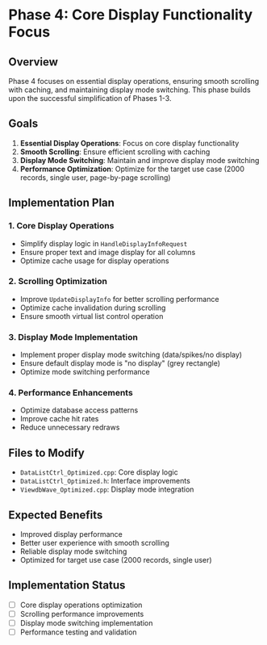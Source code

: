 # Phase 4: Core Display Functionality Focus

## Overview
Phase 4 focuses on essential display operations, ensuring smooth scrolling with caching, and maintaining display mode switching. This phase builds upon the successful simplification of Phases 1-3.

## Goals
1. **Essential Display Operations**: Focus on core display functionality
2. **Smooth Scrolling**: Ensure efficient scrolling with caching
3. **Display Mode Switching**: Maintain and improve display mode switching
4. **Performance Optimization**: Optimize for the target use case (2000 records, single user, page-by-page scrolling)

## Implementation Plan

### 1. Core Display Operations
- Simplify display logic in `HandleDisplayInfoRequest`
- Ensure proper text and image display for all columns
- Optimize cache usage for display operations

### 2. Scrolling Optimization
- Improve `UpdateDisplayInfo` for better scrolling performance
- Optimize cache invalidation during scrolling
- Ensure smooth virtual list control operation

### 3. Display Mode Implementation
- Implement proper display mode switching (data/spikes/no display)
- Ensure default display mode is "no display" (grey rectangle)
- Optimize mode switching performance

### 4. Performance Enhancements
- Optimize database access patterns
- Improve cache hit rates
- Reduce unnecessary redraws

## Files to Modify
- `DataListCtrl_Optimized.cpp`: Core display logic
- `DataListCtrl_Optimized.h`: Interface improvements
- `ViewdbWave_Optimized.cpp`: Display mode integration

## Expected Benefits
- Improved display performance
- Better user experience with smooth scrolling
- Reliable display mode switching
- Optimized for target use case (2000 records, single user)

## Implementation Status
- [ ] Core display operations optimization
- [ ] Scrolling performance improvements
- [ ] Display mode switching implementation
- [ ] Performance testing and validation
